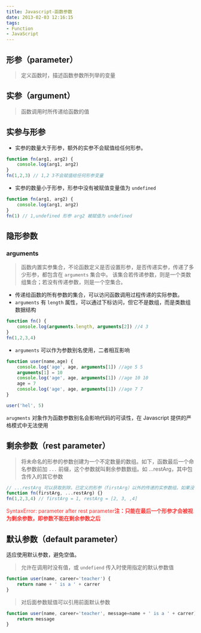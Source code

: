```yaml
---
title: Javascript-函数参数
date: 2013-02-03 12:16:15
tags:
- Function
- JavaScript
---
```


## 形参（parameter）
> 定义函数时，描述函数参数所列举的变量
## 实参（argument）
> 函数调用时所传递给函数的值

## 实参与形参
* 实参的数量大于形参，额外的实参不会赋值给任何形参。
```javascript
function fn(arg1, arg2) {
	console.log(arg1, arg2)
}
fn(1,2,3) // 1,2 3不会赋值给任何形参变量
```
* 实参的数量小于形参，形参中没有被赋值变量值为 `undefined`
```javascript
function fn(arg1, arg2) {
	console.log(arg1, arg2)
}
fn(1) // 1,undefined 形参 arg2 被赋值为 undefined
```

## 隐形参数
### arguments
> 函数内置实参集合，不论函数定义是否设置形参，是否传递实参，传递了多少形参，都包含在 `arguments` 集合中。
	该集合若传递参数，则是一个类数组集合；若没有传递参数，则是一个空集合。
* 传递给函数的所有参数的集合，可以访问函数调用过程传递的实际参数。
* `arguments` 有 `length` 属性，可以通过下标访问，但它不是数组，而是类数组数据结构
```javascript
function fn() {
	console.log(arguments.length, arguments[2]) //4 3
}
fn(1,2,3,4)
```
* `arguments` 可以作为参数别名使用，二者相互影响
```javascript
function user(name,age) {
	console.log('age', age, arguments[1]) //age 5 5
	arguments[1] = 10
	console.log('age', age, arguments[1]) //age 10 10 
	age = 7
	console.log('age', age, arguments[1]) //age 7 7
}

user('hel', 5)
```
<span class='custom-box custom-box-933'>`arugments` 对象作为函数参数别名会影响代码的可读性，在 Javascript 提供的严格模式中无法使用</span>

## 剩余参数（rest parameter）
> 将未命名的形参的参数创建为一个不定数量的数组。如下，函数最后一个命名参数前加 `...` 前缀，这个参数就叫剩余参数数组。如 ...restArg，其中包含传入的其它参数
```javascript
// ...restArg 可以获取到除，已定义的形参（firstArg）以外的传递的实参数组。如果没有传递多与定义形参以外的参数，则 ...restArg 为空数组
function fn(firstArg, ...restArg) {}
fn(1,2,3,4) // firstArg = 1, restArg = [2, 3, ,4]
```
<font color='#f33'>SyntaxError: parameter after rest parameter**注：只能在最后一个形参才会被视为剩余参数，即参数不能在剩余参数之后**</font>

## 默认参数（default parameter）
适应使用默认参数，避免空值。
> 允许在调用时没有值，或 `undefiend` 传入时使用指定的默认参数值
```javascript
function user(name, career='teacher') {
	return name + ' is a ' + carrer
}
```
> 对后面参数赋值可以引用前面默认参数
```javascript
function user(name, career='teacher', message=name + ' is a ' + carrer){
	return message
}
```
